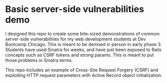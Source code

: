 # Basic server-side vulnerabilities demo

I designed this repo to create some bite-sized demonstrations of common server-side vulnerabiltiies for my web development students at Dev Bootcamp Chicago. This is meant to be demoed in person in early phase 3. Students have used Sinatra for weeks, and have just been exposed to Rails concepts such as CSRF tokens and strong params. This is meant to put those problems in Sinatra terms. 

This repo includes an example of Cross-Site Request Forgery (CSRF) and exploiting HTTP request parameters with Active Record object initialization.

